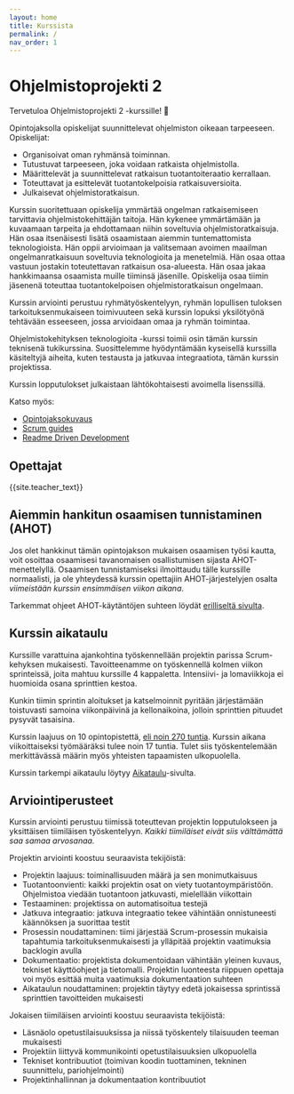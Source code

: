 ```yaml
---
layout: home
title: Kurssista
permalink: /
nav_order: 1
---
```


# Ohjelmistoprojekti 2

Tervetuloa Ohjelmistoprojekti 2 -kurssille! 👋

Opintojaksolla opiskelijat suunnittelevat ohjelmiston oikeaan tarpeeseen. Opiskelijat:

- Organisoivat oman ryhmänsä toiminnan.
- Tutustuvat tarpeeseen, joka voidaan ratkaista ohjelmistolla.
- Määrittelevät ja suunnittelevat ratkaisun tuotantoiteraatio kerrallaan.
- Toteuttavat ja esittelevät tuotantokelpoisia ratkaisuversioita.
- Julkaisevat ohjelmistoratkaisun.

Kurssin suoritettuaan opiskelija ymmärtää ongelman ratkaisemiseen tarvittavia ohjelmistokehittäjän taitoja. Hän kykenee ymmärtämään ja kuvaamaan tarpeita ja ehdottamaan niihin soveltuvia ohjelmistoratkaisuja. Hän osaa itsenäisesti lisätä osaamistaan aiemmin tuntemattomista teknologioista. Hän oppii arvioimaan ja valitsemaan avoimen maailman ongelmanratkaisuun soveltuvia teknologioita ja menetelmiä. Hän osaa ottaa vastuun jostakin toteutettavan ratkaisun osa-alueesta. Hän osaa jakaa hankkimaansa osaamista muille tiiminsä jäsenille. Opiskelija osaa tiimin jäsenenä toteuttaa tuotantokelpoisen ohjelmistoratkaisun ongelmaan.

Kurssin arviointi perustuu ryhmätyöskentelyyn, ryhmän lopullisen tuloksen tarkoituksenmukaiseen toimivuuteen sekä kurssin lopuksi yksilötyönä tehtävään esseeseen, jossa arvioidaan omaa ja ryhmän toimintaa.

Ohjelmistokehityksen teknologioita -kurssi toimii osin tämän kurssin teknisenä tukikurssina. Suosittelemme hyödyntämään kyseisellä kurssilla käsiteltyjä aiheita, kuten testausta ja jatkuvaa integraatiota, tämän kurssin projektissa.

Kurssin lopputulokset julkaistaan lähtökohtaisesti avoimella lisenssillä.

Katso myös:

- [Opintojaksokuvaus](https://opinto-opas.haaga-helia.fi/course_unit/SOF007AS3A)
- [Scrum guides](https://scrumguides.org/)
- [Readme Driven Development](https://tom.preston-werner.com/2010/08/23/readme-driven-development.html)

## Opettajat

{{site.teacher_text}}

## Aiemmin hankitun osaamisen tunnistaminen (AHOT)

Jos olet hankkinut tämän opintojakson mukaisen osaamisen työsi kautta, voit osoittaa osaamisesi tavanomaisen osallistumisen sijasta AHOT-menettelyllä. Osaamisen tunnistamiseksi ilmoittaudu tälle kurssille normaalisti, ja ole yhteydessä kurssin opettajiin AHOT-järjestelyjen osalta _viimeistään kurssin ensimmäisen viikon aikana_.

Tarkemmat ohjeet AHOT-käytäntöjen suhteen löydät [erilliseltä sivulta](ahot).

## Kurssin aikataulu 

Kurssille varattuina ajankohtina työskennellään projektin parissa Scrum-kehyksen mukaisesti. Tavoitteenamme on työskennellä kolmen viikon sprinteissä, joita mahtuu kurssille 4 kappaletta. Intensiivi- ja lomaviikkoja ei huomioida osana sprinttien kestoa.

Kunkin tiimin sprintin aloitukset ja katselmoinnit pyritään järjestämään toistuvasti samoina viikonpäivinä ja kellonaikoina, jolloin sprinttien pituudet pysyvät tasaisina.

Kurssin laajuus on 10 opintopistettä, [eli noin 270 tuntia](https://www.haaga-helia.fi/fi/ects-jarjestelma-ja-tutkintotodistuksen-liite-eli-diploma-supplement). Kurssin aikana viikoittaiseksi työmääräksi tulee noin 17 tuntia. Tulet siis työskentelemään merkittävässä määrin myös yhteisten tapaamisten ulkopuolella.

Kurssin tarkempi aikataulu löytyy [Aikataulu](/aikataulu)-sivulta.

## Arviointiperusteet

Kurssin arviointi perustuu tiimissä toteuttevan projektin lopputulokseen ja yksittäisen tiimiläisen työskentelyyn. _Kaikki tiimiläiset eivät siis välttämättä saa samaa arvosanaa._

Projektin arviointi koostuu seuraavista tekijöistä:

- Projektin laajuus: toiminallisuuden määrä ja sen monimutkaisuus
- Tuotantoonvienti: kaikki projektin osat on viety tuotantoympäristöön. Ohjelmistoa viedään tuotantoon jatkuvasti, mielellään viikottain
- Testaaminen: projektissa on automatisoitua testejä
- Jatkuva integraatio: jatkuva integraatio tekee vähintään onnistuneesti käännöksen ja suorittaa testit
- Prosessin noudattaminen: tiimi järjestää Scrum-prosessin mukaisia tapahtumia tarkoituksenmukaisesti ja ylläpitää projektin vaatimuksia backlogin avulla
- Dokumentaatio: projektista dokumentoidaan vähintään yleinen kuvaus, tekniset käyttöohjeet ja tietomalli. Projektin luonteesta riippuen opettaja voi myös esittää muita vaatimuksia dokumentaation suhteen
- Aikataulun noudattaminen: projektin täytyy edetä jokaisessa sprintissä sprinttien tavoitteiden mukaisesti

Jokaisen tiimiläisen arviointi koostuu seuraavista tekijöistä:

- Läsnäolo opetustilaisuuksissa ja niissä työskentely tilaisuuden teeman mukaisesti
- Projektiin liittyvä kommunikointi opetustilaisuuksien ulkopuolella
- Tekniset kontribuutiot (toimivan koodin tuottaminen, tekninen suunnittelu, pariohjelmointi)
- Projektinhallinnan ja dokumentaation kontribuutiot
